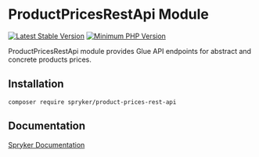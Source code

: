 # ProductPricesRestApi Module
[![Latest Stable Version](https://poser.pugx.org/spryker/product-prices-rest-api/v/stable.svg)](https://packagist.org/packages/spryker/product-prices-rest-api)
[![Minimum PHP Version](https://img.shields.io/badge/php-%3E%3D%207.3-8892BF.svg)](https://php.net/)

ProductPricesRestApi module provides Glue API endpoints for abstract and concrete products prices.

## Installation

```
composer require spryker/product-prices-rest-api
```

## Documentation

[Spryker Documentation](https://academy.spryker.com/developing_with_spryker/module_guide/modules.html)
